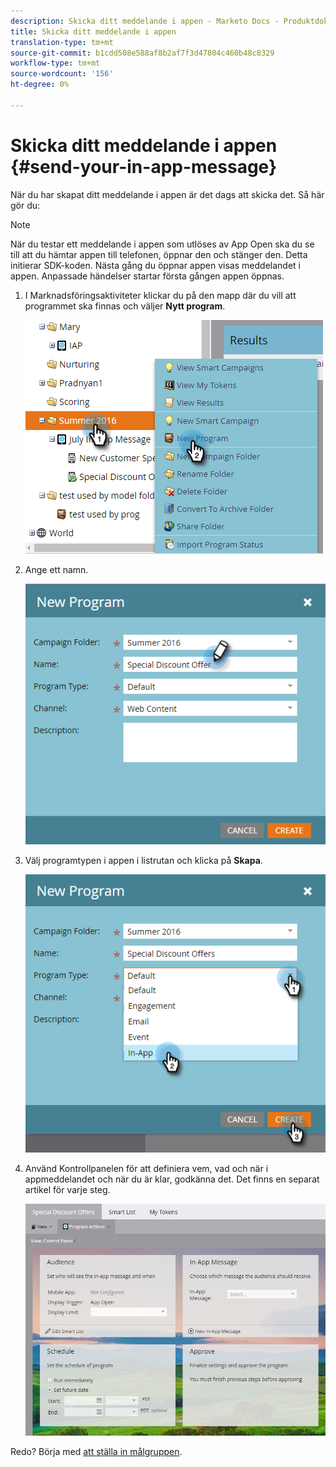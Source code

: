 ```yaml
---
description: Skicka ditt meddelande i appen - Marketo Docs - Produktdokumentation
title: Skicka ditt meddelande i appen
translation-type: tm+mt
source-git-commit: b1cdd508e588af8b2af7f3d47804c460b48c8329
workflow-type: tm+mt
source-wordcount: '156'
ht-degree: 0%

---
```



# Skicka ditt meddelande i appen {#send-your-in-app-message}

När du har skapat ditt meddelande i appen är det dags att skicka det. Så här gör du:

>[!NOTE]
>
>När du testar ett meddelande i appen som utlöses av App Open ska du se till att du hämtar appen till telefonen, öppnar den och stänger den. Detta initierar SDK-koden. Nästa gång du öppnar appen visas meddelandet i appen. Anpassade händelser startar första gången appen öppnas.

1. I Marknadsföringsaktiviteter klickar du på den mapp där du vill att programmet ska finnas och väljer **Nytt program**.

   ![Bild ett](/help/marketo/product-docs/mobile-marketing/in-app-messages/sending-your-in-app-message/assets/send-your-in-app-message-1.png)

1. Ange ett namn.

   ![Bild två](/help/marketo/product-docs/mobile-marketing/in-app-messages/sending-your-in-app-message/assets/send-your-in-app-message-2.png)

1. Välj programtypen i appen i listrutan och klicka på **Skapa**.

   ![Bild tre](/help/marketo/product-docs/mobile-marketing/in-app-messages/sending-your-in-app-message/assets/send-your-in-app-message-3.png)

1. Använd Kontrollpanelen för att definiera vem, vad och när i appmeddelandet och när du är klar, godkänna det. Det finns en separat artikel för varje steg.

   ![Bild fyra](/help/marketo/product-docs/mobile-marketing/in-app-messages/sending-your-in-app-message/assets/send-your-in-app-message-4.png)

Redo? Börja med [att ställa in målgruppen](/help/marketo/product-docs/mobile-marketing/in-app-messages/sending-your-in-app-message/set-your-in-app-message-audience.md).
